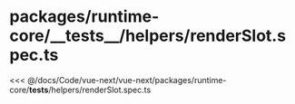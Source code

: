 # packages/runtime-core/\_\_tests\_\_/helpers/renderSlot.spec.ts

<<< @/docs/Code/vue-next/vue-next/packages/runtime-core/__tests__/helpers/renderSlot.spec.ts
